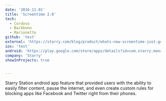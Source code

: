 ```yaml
---
date: '2016-11-01'
title: 'Screentime 2.0'
tech:
  - Cordova
  - Backbone
  - Marionette
github: 'test'
external: 'https://starry.com/blog/product/whats-new-screentime-just-got-better-for-parents'
ios: 'test'
android: 'https://play.google.com/store/apps/details?id=com.starry.management&hl=en_US'
company: 'Starry'
showInProjects: true         

        
---
```


Starry Station android app feature that provided users with the ability to easily filter content, pause the internet, and even create custom rules for blocking apps like Facebook and Twitter right from their phones.
